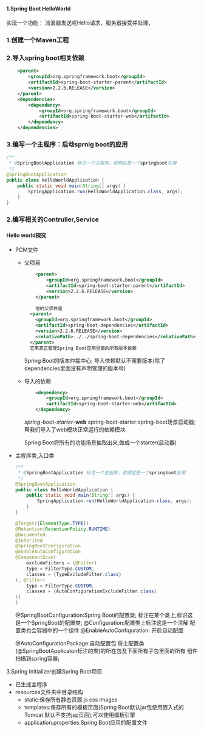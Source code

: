 #### 1.Spring Boot HelloWorld
实现一个功能：
    流浪器发送呢Hello请求，服务器接受并处理，
### 1.创建一个Maven工程
### 2.导入spring boot相关依赖

```xml
    <parent>
        <groupId>org.springframework.boot</groupId>
        <artifactId>spring-boot-starter-parent</artifactId>
        <version>2.2.6.RELEASE</version>
    </parent>
    <dependencies>
        <dependency>
            <groupId>org.springframework.boot</groupId>
            <artifactId>spring-boot-starter-web</artifactId>
        </dependency>
    </dependencies>
```

### 3.编写一个主程序：启动sprnig boot的应用
```java
/**
 * @SpringBootApplication 标注一个主程序，说明这是一个springboot应用
 */
@SpringBootApplication
public class HelloWorldApplication {
    public static void main(String[] args) {
        SpringApplication.run(HelloWorldApplication.class, args);
    }
}
```
### 2.编写相关的Contruller,Service


#### Hello world探究
- POM文件
    - 父项目
        ```xml
            <parent>
                <groupId>org.springframework.boot</groupId>
                <artifactId>spring-boot-starter-parent</artifactId>
                <version>2.2.6.RELEASE</version>
            </parent>
            
            他的父项目是
          <parent>
            <groupId>org.springframework.boot</groupId>
            <artifactId>spring-boot-dependencies</artifactId>
            <version>2.2.6.RELEASE</version>
            <relativePath>../../spring-boot-dependencies</relativePath>
          </parent>
          它来真正管理Spring Boot应用里面的所有版本依赖
        ```
        Spring Boot的版本仲裁中心;
        导入依赖默认不需要版本(除了dependencies里面没有声明管理的版本号)
    - 导入的依赖
        ```xml
            <dependency>
                <groupId>org.springframework.boot</groupId>
                <artifactId>spring-boot-starter-web</artifactId>
            </dependency>
        ```
        *spring-boot-starter*-**web** 
            spring-boot-starter:spring-boot场景启动器;帮我们导入了web模块正常运行的依赖模块

        Spring Boot将所有的功能场景抽取出来,做成一个starter(启动器)
                    
- 主程序类,入口类
    ```java
    /**
     * @SpringBootApplication 标注一个主程序，说明这是一个springboot应用
     */
    @SpringBootApplication
    public class HelloWorldApplication {
        public static void main(String[] args) {
            SpringApplication.run(HelloWorldApplication.class, args);
        }
    }
    ```
    ```java
    @Target({ElementType.TYPE})
    @Retention(RetentionPolicy.RUNTIME)
    @Documented
    @Inherited
    @SpringBootConfiguration
    @EnableAutoConfiguration
    @ComponentScan(
        excludeFilters = {@Filter(
        type = FilterType.CUSTOM,
        classes = {TypeExcludeFilter.class}
    ), @Filter(
        type = FilterType.CUSTOM,
        classes = {AutoConfigurationExcludeFilter.class}
    )}
    )
    ```
    @SpringBootConfiguration:Spring Boot的配置类;
        标注在某个类上,标识这是一个SpringBoot的配置类;
        @Configuration:配置类上标注这是一个注解
        配置类也会容器中的一个组件
    @EnableAutoConfiguration: 开启自动配置

    @AutoConfigurationPackage:自动配置包
    将主配置类(@SpringBootApplicaton标注的类)的所在包及下面所有子包里面的所有
    组件扫描到spring容器;

3.Spring Initializer创建Spring Boot项目
- 已生成主程序
- resources文件夹中目录结构
    - static:保存所有静态资源:js css images
    - templates:保存所有的模板页面(Spring Boot默认jar包使用嵌入式的Tomcat
        默认不支持jsp页面);可以使用模板引擎
    - application.properties:Spring Boot应用的配置文件

